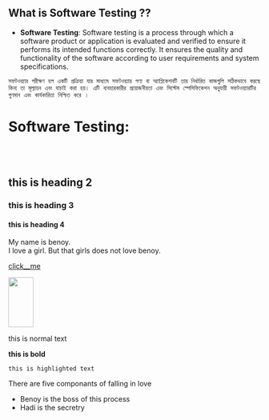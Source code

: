 ## What is Software Testing ?? 

- **Software Testing**: Software testing is a process through which a software product or application is evaluated and verified to ensure it performs its intended functions correctly. It ensures the quality and functionality of the software according to user requirements and system specifications.

`সফটওয়্যার পরীক্ষণ হল একটি প্রক্রিয়া যার মাধ্যমে সফটওয়্যার পণ্য বা অ্যাপ্লিকেশনটি তার নির্ধারিত কাজগুলি সঠিকভাবে করছে কিনা তা মূল্যায়ন এবং যাচাই করা হয়। এটি ব্যবহারকারীর প্রয়োজনীয়তা এবং সিস্টেম স্পেসিফিকেশন অনুযায়ী সফটওয়্যারটির গুণমান এবং কার্যকারিতা নিশ্চিত করে ।`


# Software Testing: 

<br>
<br>

## this is heading 2
### this is heading 3
#### this is heading 4

My name is benoy. <br>
I love a girl. But that girls does not love benoy.

[click__me](https://www.google.com)


<img src="img.png" height="100" width="50">


this is normal text

**this is bold**

`this is highlighted text`


There are five componants of falling in love

- Benoy is the boss of this process
- Hadi is the secretry 
